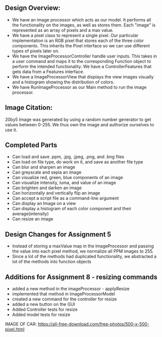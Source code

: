 ##  Design Overview:

- We have an image processor which acts as our model. It performs all the functionality on the 
images, as well as stores them. Each "image" is represented as an array of pixels and a max value.
- We have a pixel class to represent a single pixel. Our particular implementation is an RGB pixel 
that stores each of the three color components. This inherits the Pixel interface so we can use 
different types of pixels later on.
- We have the ImageProcessorController handle user inputs. This takes in a user command and 
maps it to the corresponding Function object to perform the intended functionality. We have a 
ControllerFeatures that gets data from a Features interface.
- We have a ImageProcessorView that displays the view images visually and a histogram showing the
distribution of colors.
- We have RunImageProcessor as our Main method to run the image processor.


## Image Citation:

20by5 Image was generated by using a random number generator to get values between 0-255. We thus own the image and authorize ourselves to use it. 

## Completed Parts

- Can load and save .ppm, .jpg, .jpeg, .png, and .bng files 
- Can load on file type, do work on it, and save as another file type
- Can blur and sharpen an image
- Can greyscale and sepia an image
- Can visualize red, green, blue components of an image
- Can visualize intensity, luma, and value of an image
- Can brighten and darken an image
- Can horizontally and vertically flip an image
- Can accept a script file as a command-line argument
- Can display an Image on a view
- Can display a histogram of each color component and their average(intensity)
- Can resize an image

## Design Changes for Assignment 5

- Instead of storing a maxValue map in the ImageProcessor and passing the value into each pixel method, we normalize all PPM images to 255.
- Since a lot of the methods had duplicated functionality, we abstracted a lot of the methods into function objects




## Additions for Assignment 8 - resizing commands

- added a new method in the imageProcessor - applyResize
- implemented that method in ImageProcessorModel
- created a new command for the controller for resize
- added a new button on the GUI
- Added Controller tests for resize
- Added model tests for resize

IMAGE OF CAR:
https://all-free-download.com/free-photos/500-x-500-pixel.html
